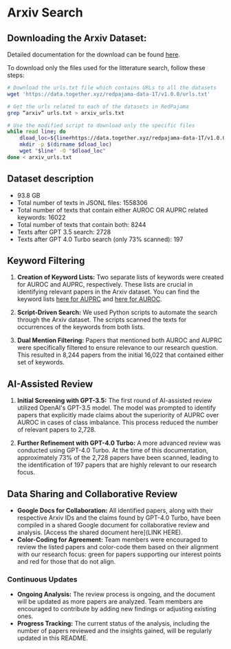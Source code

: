 # Arxiv Search

## Downloading the Arxiv Dataset:

Detailed documentation for the download can be found [here](https://huggingface.co/datasets/togethercomputer/RedPajama-Data-1T).

To download only the files used for the litterature search, follow these steps: 

```bash
# Download the urls.txt file which contains URLs to all the datasets
wget 'https://data.together.xyz/redpajama-data-1T/v1.0.0/urls.txt'

# Get the urls related to each of the datasets in RedPajama
grep “arxiv” urls.txt > arxiv_urls.txt

# Use the modified script to download only the specific files
while read line; do
    dload_loc=${line#https://data.together.xyz/redpajama-data-1T/v1.0.0/}
    mkdir -p $(dirname $dload_loc)
    wget "$line" -O "$dload_loc"
done < arxiv_urls.txt
```

## Dataset description

- 93.8 GB
- Total number of texts in JSONL files: 1558306
- Total number of texts that contain either AUROC OR AUPRC related keywords: 16022
- Total number of texts that contain both: 8244
- Texts after GPT 3.5 search: 2728
- Texts after GPT 4.0 Turbo search (only 73% scanned): 197

## Keyword Filtering

1.  **Creation of Keyword Lists:** Two separate lists of keywords were created for AUROC and AUPRC, respectively. These lists are crucial in identifying relevant papers in the Arxiv dataset. You can find the keyword lists [here for AUPRC](https://github.com/Lassehhansen/Arxiv_search/blob/main/keyword_lists/keywords_auprc.py) and [here for AUROC](https://github.com/Lassehhansen/Arxiv_search/blob/main/keyword_lists/keywords_auroc.py).
    
2.  **Script-Driven Search:** We used Python scripts to automate the search through the Arxiv dataset. The scripts scanned the texts for occurrences of the keywords from both lists.
    
3.  **Dual Mention Filtering:** Papers that mentioned both AUROC and AUPRC were specifically filtered to ensure relevance to our research question. This resulted in 8,244 papers from the initial 16,022 that contained either set of keywords.
    

## AI-Assisted Review

1.  **Initial Screening with GPT-3.5:** The first round of AI-assisted review utilized OpenAI's GPT-3.5 model. The model was prompted to identify papers that explicitly made claims about the superiority of AUPRC over AUROC in cases of class imbalance. This process reduced the number of relevant papers to 2,728.
    
2.  **Further Refinement with GPT-4.0 Turbo:** A more advanced review was conducted using GPT-4.0 Turbo. At the time of this documentation, approximately 73% of the 2,728 papers have been scanned, leading to the identification of 197 papers that are highly relevant to our research focus.
    

## Data Sharing and Collaborative Review

*   **Google Docs for Collaboration:** All identified papers, along with their respective Arxiv IDs and the claims found by GPT-4.0 Turbo, have been compiled in a shared Google document for collaborative review and analysis. \[Access the shared document here\](LINK HERE).
*   **Color-Coding for Agreement:** Team members were encouraged to review the listed papers and color-code them based on their alignment with our research focus: green for papers supporting our interest points and red for those that do not align.

### Continuous Updates

*   **Ongoing Analysis:** The review process is ongoing, and the document will be updated as more papers are analyzed. Team members are encouraged to contribute by adding new findings or adjusting existing ones.
*   **Progress Tracking:** The current status of the analysis, including the number of papers reviewed and the insights gained, will be regularly updated in this README.

